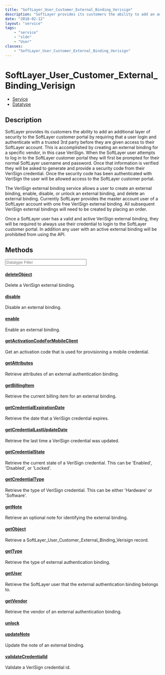 ```yaml
---
title: "SoftLayer_User_Customer_External_Binding_Verisign"
description: "SoftLayer provides its customers the ability to add an additional layer of security to the SoftLayer customer portal by... "
date: "2018-02-12"
layout: "service"
tags:
    - "service"
    - "sldn"
    - "User"
classes:
    - "SoftLayer_User_Customer_External_Binding_Verisign"
---
```

# SoftLayer_User_Customer_External_Binding_Verisign
<div id='service-datatype'>
    <ul id='sldn-reference-tabs'>
    <li id='service'> <a href='/reference/services/SoftLayer_User_Customer_External_Binding_Verisign' >Service</a></li>    <li id='datatype'> <a href='/reference/datatypes/SoftLayer_User_Customer_External_Binding_Verisign' >Datatype</a></li>
    </ul>
</div>

## Description
SoftLayer provides its customers the ability to add an additional layer of security to the SoftLayer customer portal by requiring that a user login and authenticate with a trusted 3rd party before they are given access to their SoftLayer account.  This is accomplished by creating an external binding for a specific vendor, in this case VeriSign.  When the SoftLayer user attempts to log in to the SoftLayer customer portal they will first be prompted for their normal SoftLayer username and password.  Once that information is verified they will be asked to generate and provide a security code from their VeriSign credential. Once the security code has been authenticated with VeriSign the user will be allowed access to the SoftLayer customer portal. 

The VeriSign external binding service allows a user to create an external binding, enable, disable, or unlock an external binding, and delete an external binding. Currently SoftLayer provides the master account user of a SoftLayer account with one free VeriSign external binding. All subsequent VeriSign external bindings will need to be created by placing an order. 

Once a SoftLayer user has a valid and active VeriSign external binding, they will be required to always use their credential to login to the SoftLayer customer portal.  In addition any user with an active external binding will be prohibited from using the API. 



        
<div id="properties" class="content service-content">

## Methods

<div class="view-filters">
    <div class="clearfix">
        <div class="search-input-box">
            <input placeholder="Datatype Filter" onkeyup="titleSearch(inputId='edit-combine', divId='method-div', elementClass='method-row')" 
                type="text" id="edit-combine" value="" size="30" maxlength="128" class="form-text">
        </div>
    </div>
</div>

#### [deleteObject](/reference/services/SoftLayer_User_Customer_External_Binding_Verisign/deleteObject)
Delete a VeriSign external binding.

#### [disable](/reference/services/SoftLayer_User_Customer_External_Binding_Verisign/disable)
Disable an external binding.

#### [enable](/reference/services/SoftLayer_User_Customer_External_Binding_Verisign/enable)
Enable an external binding.

#### [getActivationCodeForMobileClient](/reference/services/SoftLayer_User_Customer_External_Binding_Verisign/getActivationCodeForMobileClient)
Get an activation code that is used for provisioning a mobile credential.

#### [getAttributes](/reference/services/SoftLayer_User_Customer_External_Binding_Verisign/getAttributes)
Retrieve attributes of an external authentication binding.

#### [getBillingItem](/reference/services/SoftLayer_User_Customer_External_Binding_Verisign/getBillingItem)
Retrieve the current billing item for an external binding.

#### [getCredentialExpirationDate](/reference/services/SoftLayer_User_Customer_External_Binding_Verisign/getCredentialExpirationDate)
Retrieve the date that a VeriSign credential expires.

#### [getCredentialLastUpdateDate](/reference/services/SoftLayer_User_Customer_External_Binding_Verisign/getCredentialLastUpdateDate)
Retrieve the last time a VeriSign credential was updated.

#### [getCredentialState](/reference/services/SoftLayer_User_Customer_External_Binding_Verisign/getCredentialState)
Retrieve the current state of a VeriSign credential. This can be 'Enabled', 'Disabled', or 'Locked'.

#### [getCredentialType](/reference/services/SoftLayer_User_Customer_External_Binding_Verisign/getCredentialType)
Retrieve the type of VeriSign credential. This can be either 'Hardware' or 'Software'.

#### [getNote](/reference/services/SoftLayer_User_Customer_External_Binding_Verisign/getNote)
Retrieve an optional note for identifying the external binding.

#### [getObject](/reference/services/SoftLayer_User_Customer_External_Binding_Verisign/getObject)
Retrieve a SoftLayer_User_Customer_External_Binding_Verisign record.

#### [getType](/reference/services/SoftLayer_User_Customer_External_Binding_Verisign/getType)
Retrieve the type of external authentication binding.

#### [getUser](/reference/services/SoftLayer_User_Customer_External_Binding_Verisign/getUser)
Retrieve the SoftLayer user that the external authentication binding belongs to.

#### [getVendor](/reference/services/SoftLayer_User_Customer_External_Binding_Verisign/getVendor)
Retrieve the vendor of an external authentication binding.

#### [unlock](/reference/services/SoftLayer_User_Customer_External_Binding_Verisign/unlock)


#### [updateNote](/reference/services/SoftLayer_User_Customer_External_Binding_Verisign/updateNote)
Update the note of an external binding.

#### [validateCredentialId](/reference/services/SoftLayer_User_Customer_External_Binding_Verisign/validateCredentialId)
Validate a VeriSign credential id.

</div>

